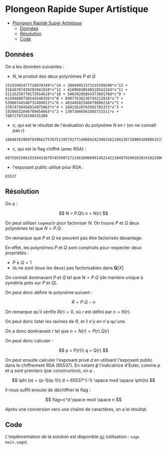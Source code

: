 # Plongeon Rapide Super Artistique

- [Plongeon Rapide Super Artistique](#plongeon-rapide-super-artistique)
  - [Données](#données)
  - [Résolution](#résolution)
  - [Code](#code)


## Données

On a les données suivantes :
- $N$, le produit des deux polynômes $P$ et $Q$

```
15193992477728078349*x^14 + 20849951573235599290*x^13 + 31626787439292941810*x^12 + 41606030540518542243*x^11 + 51135239778172914618*x^10 + 54839205054373601768*x^9 + 61504808736544546256*x^8 + 69077638236743212818*x^7 + 53980744540731499013*x^6 + 48344582546079800218*x^5 + 37874750456914975063*x^4 + 28415628763501783372*x^3 + 19286832846769454663*x^2 + 13073046561885731511*x + 7807279729190335309
```

- $n$, qui est le résultat de l'évaluation du polynôme $N$ en $r$ (on ne connaît pas r)

```
108467639697839662757675119579277149084242308356218922071090918908615374948181781274150380885272044494446721088127180898926333391217444363867805503733024234462862873998737363236748030712385045260063783565046555205958369142785754700441856622886319553247371639123221105096296162808152357323029673800985543
```

- $c$, qui est le flag chiffré (avec RSA) :

```
88755015861533943167974559872713361696099145214213848793491838241022886852405120609704167406295045592769591587483471982775519184576012814288576845480957257644075924651736974849836538134802852128574442137122106558275855261092222278387967861419587133198657052818619203674183040801840364877770834201106835
``` 

- l'exposant public utilisé pour RSA :

```
65537
```

## Résolution

On a :

$$
N = P.Q\\
n = N(r)
$$

On peut utiliser `sagemath` pour factoriser $N$. On trouve $P$ et $Q$ deux polynômes tel que $N=P.Q$.

On remarque que $P$ et $Q$ ne peuvent pas être factorisés davantage. 

En effet, les polynômes $P$ et $Q$ sont construits pour respecter deux propriétés :
-  $P \wedge Q = 1$
-  ils ne sont (tous les deux) pas factorisables dans $\mathbf{Q}[X]$

On connaît dorénavant $P$ et $Q$ tel que $N=P.Q$ (de manière unique à symétrie près sur $P$ et $Q$).

On peut donc définir le polynôme suivant :

$$
R = P.Q - n
$$

On remarque qu'il vérifie $R(r)=0$, où $r$ est défini par $n=N(r)$.

On peut donc lister les racines de $R$, et il n'y en n'a qu'une.

On a donc dorénavant $r$ tel que $n=N(r)=P(r).Q(r)$

On peut donc calculer :

$$
p = P(r)\\
q = Q(r)
$$

On peut ensuite calculer l'exposant privé $d$ en utilisant l'exposant public dans le chiffrement RSA ($65537$). En notant $\phi$ l'indicatrice d'Euler, comme $p$ et $q$ sont premiers (par construction), on a :

$$
\phi (n) = (p-1)(q-1)\\
d = 65537^{-1} \space mod \space \phi(n)
$$

Il nous suffit ensuite de déchiffrer le flag :

$$
flag=c^d \space mod \space n
$$

Après une conversion vers une chaîne de caractères, on a le résultat.

## Code

L'implémentation de la solution est disponible [ici](./main.sage) (utilisation : `sage main.sage`).